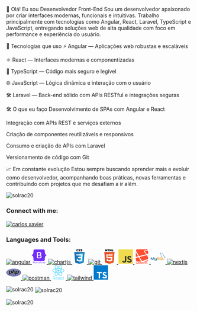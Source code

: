 👋 Olá! Eu sou Desenvolvedor Front-End
Sou um desenvolvedor apaixonado por criar interfaces modernas, funcionais e intuitivas. Trabalho principalmente com tecnologias como Angular, React, Laravel, TypeScript e JavaScript, entregando soluções web de alta qualidade com foco em performance e experiência do usuário.

🚀 Tecnologias que uso
⚡ Angular — Aplicações web robustas e escaláveis

⚛️ React — Interfaces modernas e componentizadas

🧠 TypeScript — Código mais seguro e legível

🌐 JavaScript — Lógica dinâmica e interação com o usuário

🛠️ Laravel — Back-end sólido com APIs RESTful e integrações seguras

🛠️ O que eu faço
Desenvolvimento de SPAs com Angular e React

Integração com APIs REST e serviços externos

Criação de componentes reutilizáveis e responsivos

Consumo e criação de APIs com Laravel

Versionamento de código com Git

📈 Em constante evolução
Estou sempre buscando aprender mais e evoluir como desenvolvedor, acompanhando boas práticas, novas ferramentas e contribuindo com projetos que me desafiam a ir além.


<p align="left"> <img src="https://komarev.com/ghpvc/?username=solrac20&label=Profile%20views&color=0e75b6&style=flat" alt="solrac20" /> </p>

<h3 align="left">Connect with me:</h3>
<p align="left">
<a href="https://linkedin.com/in/carlos xavier" target="blank"><img align="center" src="https://raw.githubusercontent.com/rahuldkjain/github-profile-readme-generator/master/src/images/icons/Social/linked-in-alt.svg" alt="carlos xavier" height="30" width="40" /></a>
</p>

<h3 align="left">Languages and Tools:</h3>
<p align="left"> 
  <a href="https://angular.io" target="_blank" rel="noreferrer"> <img src="https://angular.io/assets/images/logos/angular/angular.svg" alt="angular" width="40" height="40"/> </a> 
  <a href="https://getbootstrap.com" target="_blank" rel="noreferrer"> <img src="https://raw.githubusercontent.com/devicons/devicon/master/icons/bootstrap/bootstrap-plain-wordmark.svg" alt="bootstrap" width="40" height="40"/> </a> 
  <a href="https://www.chartjs.org" target="_blank" rel="noreferrer"> <img src="https://www.chartjs.org/media/logo-title.svg" alt="chartjs" width="40" height="40"/> </a> 
  <a href="https://www.w3schools.com/css/" target="_blank" rel="noreferrer"> <img src="https://raw.githubusercontent.com/devicons/devicon/master/icons/css3/css3-original-wordmark.svg" alt="css3" width="40" height="40"/> </a> 
  <a href="https://git-scm.com/" target="_blank" rel="noreferrer"> <img src="https://www.vectorlogo.zone/logos/git-scm/git-scm-icon.svg" alt="git" width="40" height="40"/> </a> 
  <a href="https://www.w3.org/html/" target="_blank" rel="noreferrer"> <img src="https://raw.githubusercontent.com/devicons/devicon/master/icons/html5/html5-original-wordmark.svg" alt="html5" width="40" height="40"/> </a>
  <a href="https://developer.mozilla.org/en-US/docs/Web/JavaScript" target="_blank" rel="noreferrer"> <img src="https://raw.githubusercontent.com/devicons/devicon/master/icons/javascript/javascript-original.svg" alt="javascript" width="40" height="40"/> </a>
  <a href="https://laravel.com/" target="_blank" rel="noreferrer"> <img src="https://raw.githubusercontent.com/devicons/devicon/master/icons/laravel/laravel-plain-wordmark.svg" alt="laravel" width="40" height="40"/> </a> 
  <a href="https://www.mysql.com/" target="_blank" rel="noreferrer"> <img src="https://raw.githubusercontent.com/devicons/devicon/master/icons/mysql/mysql-original-wordmark.svg" alt="mysql" width="40" height="40"/> </a> 
  <a href="https://nextjs.org/" target="_blank" rel="noreferrer"> <img src="https://cdn.worldvectorlogo.com/logos/nextjs-2.svg" alt="nextjs" width="40" height="40"/> </a> 
  <a href="https://www.php.net" target="_blank" rel="noreferrer"> <img src="https://raw.githubusercontent.com/devicons/devicon/master/icons/php/php-original.svg" alt="php" width="40" height="40"/> </a> 
  <a href="https://postman.com" target="_blank" rel="noreferrer"> <img src="https://www.vectorlogo.zone/logos/getpostman/getpostman-icon.svg" alt="postman" width="40" height="40"/> </a> 
  <a href="https://reactjs.org/" target="_blank" rel="noreferrer"> <img src="https://raw.githubusercontent.com/devicons/devicon/master/icons/react/react-original-wordmark.svg" alt="react" width="40" height="40"/> </a> 
  <a href="https://tailwindcss.com/" target="_blank" rel="noreferrer"> <img src="https://www.vectorlogo.zone/logos/tailwindcss/tailwindcss-icon.svg" alt="tailwind" width="40" height="40"/> </a> 
  <a href="https://www.typescriptlang.org/" target="_blank" rel="noreferrer"> <img src="https://raw.githubusercontent.com/devicons/devicon/master/icons/typescript/typescript-original.svg" alt="typescript" width="40" height="40"/> </a> </p>

<p><img align="left" src="https://github-readme-stats.vercel.app/api/top-langs?username=solrac20&show_icons=true&locale=en&layout=compact" alt="solrac20" /></p>

<p>&nbsp;<img align="center" src="https://github-readme-stats.vercel.app/api?username=solrac20&show_icons=true&locale=en" alt="solrac20" /></p>

<p><img align="center" src="https://github-readme-streak-stats.herokuapp.com/?user=solrac20&" alt="solrac20" /></p>

